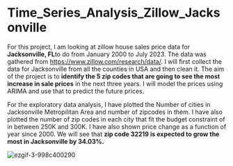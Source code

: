# Time_Series_Analysis_Zillow_Jacksonville

For this project, I am looking at zillow house sales price data for **Jacksonville, FL**to do  from January 2000 to July 2023. The data was gathered from https://www.zillow.com/research/data/. I will first collect the data for Jacksonville from all the counties in USA and then clean it. The aim of the project is to **identify the 5 zip codes that are going to see the most increase in sale prices** in the next three years. I will model the prices using ARIMA and use that to predict the future prices. 

For the exploratory data analysis, I have plotted the Number of cities in Jacksonville Metropilitan Area and number of zipcodes in them. I have also plotted the number of zip codes in each city that fit the budget constraint of in between 250K and 300K. I have also shown price change as a function of year since 2000. We will see that **zip code 32219 is expected to grow the most in Jacksonville by 34.03%.**

![ezgif-3-998c400290](https://github.com/mayank8893/Time_Series_Analysis_Zillow_Jacksonville/assets/69361645/092762a3-e325-47db-9500-aa95ef9b9085)
